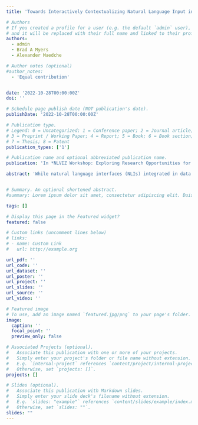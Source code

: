 ```yaml
---
title: 'Towards Interactively Contextualizing Natural Language Input in Data Visualization Tools'

# Authors
# If you created a profile for a user (e.g. the default `admin` user), write the username (folder name) here
# and it will be replaced with their full name and linked to their profile.
authors:
  - admin
  - Brad A Myers
  - Alexander Maedche

# Author notes (optional)
#author_notes:
  - 'Equal contribution'


date: '2022-10-28T00:00:00Z'
doi: ''

# Schedule page publish date (NOT publication's date).
publishDate: '2022-10-28T00:00:00Z'

# Publication type.
# Legend: 0 = Uncategorized; 1 = Conference paper; 2 = Journal article;
# 3 = Preprint / Working Paper; 4 = Report; 5 = Book; 6 = Book section;
# 7 = Thesis; 8 = Patent
publication_types: ['1']

# Publication name and optional abbreviated publication name.
publication: 'In *NLVIZ Workshop: Exploring Research Opportunities for Natural Language, Text, and Data Visualization*'

abstract: 'While natural language interfaces (NLIs) integrated in data visualiza- tion tools are an opportunity to facilitate an analytical flow through conversation, they still exhibit unexpected system behavior due to ambiguities in the conversation between users and the data visualiza- tion tool. In our initial natural language (NL) elicitation study, we found that for over 70% of NL inputs that exhibited ambiguities, the goal of users could be clarified through contextual conditions, such as the current data fields selected in the data visualization. However, there are numerous challenges in deriving these contextual condi- tions by developers upfront or automatically by the system during actual use. Instead, we propose ContexIT, a mixed-initiative system that is able to continuously learn the contextual conditions for NL inputs based on the visualization state and clarifications from the actual users.'


# Summary. An optional shortened abstract.
#summary: Lorem ipsum dolor sit amet, consectetur adipiscing elit. Duis posuere tellus ac convallis placerat. Proin tincidunt magna sed ex sollicitudin condimentum.

tags: []

# Display this page in the Featured widget?
featured: false

# Custom links (uncomment lines below)
# links:
# - name: Custom Link
#   url: http://example.org

url_pdf: ''
url_code: ''
url_dataset: ''
url_poster: ''
url_project: ''
url_slides: ''
url_source: ''
url_video: ''

# Featured image
# To use, add an image named `featured.jpg/png` to your page's folder.
image:
  caption: ''
  focal_point: ''
  preview_only: false

# Associated Projects (optional).
#   Associate this publication with one or more of your projects.
#   Simply enter your project's folder or file name without extension.
#   E.g. `internal-project` references `content/project/internal-project/index.md`.
#   Otherwise, set `projects: []`.
projects: []

# Slides (optional).
#   Associate this publication with Markdown slides.
#   Simply enter your slide deck's filename without extension.
#   E.g. `slides: "example"` references `content/slides/example/index.md`.
#   Otherwise, set `slides: ""`.
slides: ""
---
```

